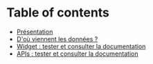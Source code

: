 # Table of contents

* [Présentation](README.md)
* [D'où viennent les données ?](dou-viennent-les-donnees.md)
* [Widget : tester et consulter la documentation](documentation.md)
* [APIs : tester et consulter la documentation](documentation-alternance-entreprises.md)

